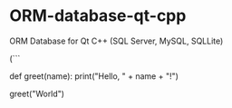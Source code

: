# ORM-database-qt-cpp
ORM Database for Qt C++ (SQL Server, MySQL, SQLLite)

(```

def greet(name):
    print("Hello, " + name + "!")
    
greet("World")

```)
